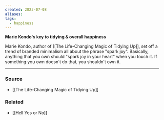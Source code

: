 ```yaml
---
created: 2023-07-08
aliases: 
tags:
  - happiness
---
```

**Marie Kondo's key to tidying & overall happiness**

Marie Kondo, author of [[The Life-Changing Magic of Tidying Up]], set off a trend of branded minimalism all about the phrase "spark joy". Basically, anything that you own should "spark joy in your heart" when you touch it. If something you own doesn't do that, you shouldn't own it.

****
### Source
- [[The Life-Changing Magic of Tidying Up]]

### Related
- [[Hell Yes or No]]